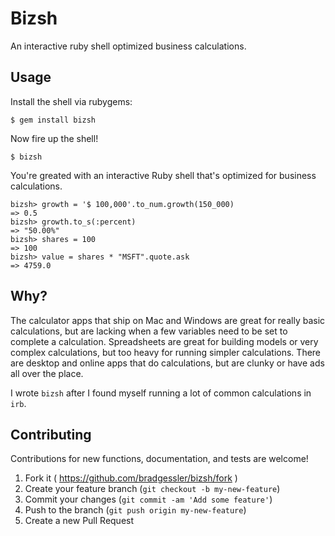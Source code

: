 # Bizsh

An interactive ruby shell optimized business calculations.

## Usage

Install the shell via rubygems:

    $ gem install bizsh

Now fire up the shell!

    $ bizsh

You're greated with an interactive Ruby shell that's optimized for business calculations.

    bizsh> growth = '$ 100,000'.to_num.growth(150_000)
    => 0.5
    bizsh> growth.to_s(:percent)
    => "50.00%"
    bizsh> shares = 100
    => 100
    bizsh> value = shares * "MSFT".quote.ask
    => 4759.0

## Why?

The calculator apps that ship on Mac and Windows are great for really basic calculations, but are lacking when a few variables need to be set to complete a calculation. Spreadsheets are great for building models or very complex calculations, but too heavy for running simpler calculations. There are desktop and online apps that do calculations, but are clunky or have ads all over the place.

I wrote `bizsh` after I found myself running a lot of common calculations in `irb`.

## Contributing

Contributions for new functions, documentation, and tests are welcome!

1. Fork it ( https://github.com/bradgessler/bizsh/fork )
2. Create your feature branch (`git checkout -b my-new-feature`)
3. Commit your changes (`git commit -am 'Add some feature'`)
4. Push to the branch (`git push origin my-new-feature`)
5. Create a new Pull Request
